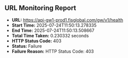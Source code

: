 ## URL Monitoring Report

- **URL:** https://api-gw1-prod1.fisglobal.com/gw/v1/health
- **Start Time:** 2025-07-24T11:50:13.278335
- **End Time:** 2025-07-24T11:50:13.508667
- **Total Time Taken:** 0.230332 seconds
- **HTTP Status Code:** 403
- **Status:** Failure
- **Failure Reason:** HTTP Status Code: 403
